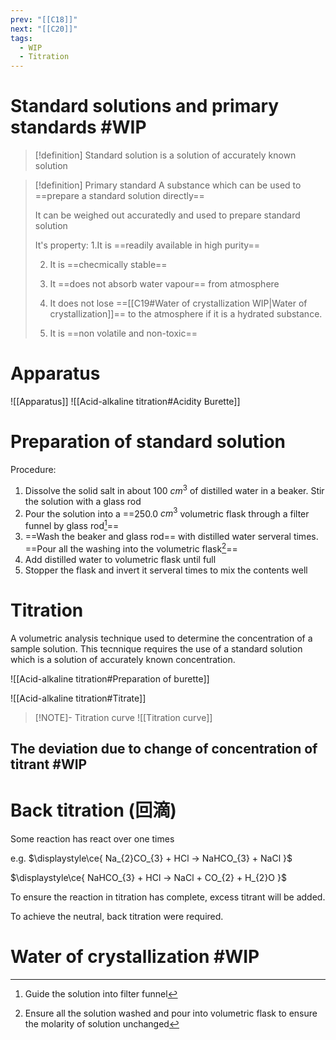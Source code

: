 ```yaml
---
prev: "[[C18]]"
next: "[[C20]]"
tags:
  - WIP
  - Titration
---
```

# Standard solutions and primary standards #WIP 

> [!definition] Standard solution
>  is a solution of accurately known solution

> [!definition] Primary standard
> A substance which can be used to ==prepare a standard solution directly==
> 
> It can be weighed out accuratedly and used to prepare standard solution
> 
> It's property:
>  1.It is ==readily available in high purity==
>  
>2. It is ==checmically stable==
>   
>3. It ==does not absorb water vapour== from atmosphere
>   
>4. It does not lose ==[[C19#Water of crystallization WIP|Water of crystallization]]== to the atmosphere if it is a hydrated substance.
>
>5. It is ==non volatile and non-toxic==


# Apparatus 
![[Apparatus]]
![[Acid-alkaline titration#Acidity Burette]]


# Preparation of standard solution
Procedure:
1. Dissolve the solid salt in about 100 $\displaystyle cm^{3}$ of distilled water in a beaker. Stir the solution with a glass rod
2. Pour the solution into a ==250.0 $\displaystyle cm^{3}$ volumetric flask through a filter funnel by glass rod[^2]== 
3. ==Wash the beaker and glass rod== with distilled water serveral times. ==Pour all the washing into the volumetric flask[^3]==
4. Add distilled water to volumetric flask until full
5. Stopper the flask and invert it serveral times to mix the contents well
# Titration 
A volumetric analysis technique used to determine the concentration of a sample solution. 
This tecnnique requires the use of a standard solution which is a solution of accurately known concentration.






![[Acid-alkaline titration#Preparation of burette]]

![[Acid-alkaline titration#Titrate]]


> [!NOTE]- Titration curve
![[Titration curve]]
## The deviation due to change of concentration of titrant #WIP 



# Back titration (回滴) 
Some reaction has react over one times 

e.g. $\displaystyle\ce{ Na_{2}CO_{3} + HCl -> NaHCO_{3} + NaCl }$ 

$\displaystyle\ce{ NaHCO_{3} + HCl -> NaCl + CO_{2} + H_{2}O }$

To ensure the reaction in titration has complete, excess titrant will be added. 

To achieve the neutral, back titration were required.

[^1]: The range of colour change of pH indicator would affect the error, for methyl orange and phenolphthalein , their range do not cover the 7. By the experiment result, when the colour of them changed, the solution ==ALMOST== neutralized.





# Water of crystallization #WIP

[^2]: Guide the solution into filter funnel

[^3]: Ensure all the solution washed and pour into volumetric flask to ensure the molarity of solution unchanged
